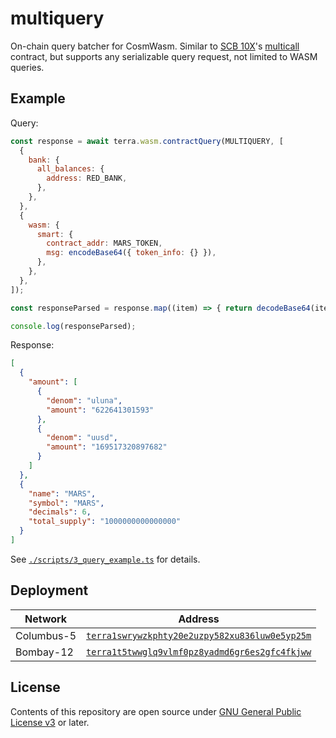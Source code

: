 # multiquery

On-chain query batcher for CosmWasm. Similar to [SCB 10X](https://github.com/scb-10x)'s [multicall](https://github.com/scb-10x/multicall) contract, but supports any serializable query request, not limited to WASM queries.

## Example

Query:

```javascript
const response = await terra.wasm.contractQuery(MULTIQUERY, [
  {
    bank: {
      all_balances: {
        address: RED_BANK,
      },
    },
  },
  {
    wasm: {
      smart: {
        contract_addr: MARS_TOKEN,
        msg: encodeBase64({ token_info: {} }),
      },
    },
  },
]);

const responseParsed = response.map((item) => { return decodeBase64(item.data); });

console.log(responseParsed);
```

Response:

```json
[
  {
    "amount": [
      {
        "denom": "uluna",
        "amount": "622641301593"
      },
      {
        "denom": "uusd",
        "amount": "169517320897682"
      }
    ]
  },
  {
    "name": "MARS",
    "symbol": "MARS",
    "decimals": 6,
    "total_supply": "1000000000000000"
  }
]
```

See [`./scripts/3_query_example.ts`](./scripts/3_query_example.ts) for details.

## Deployment

| Network    | Address                                                                                                                            |
| ---------- | ---------------------------------------------------------------------------------------------------------------------------------- |
| Columbus-5 | [`terra1swrywzkphty20e2uzpy582xu836luw0e5yp25m`](https://terrasco.pe/mainnet/address/terra1swrywzkphty20e2uzpy582xu836luw0e5yp25m) |
| Bombay-12  | [`terra1t5twwglq9vlmf0pz8yadmd6gr6es2gfc4fkjww`](https://terrasco.pe/testnet/address/terra1t5twwglq9vlmf0pz8yadmd6gr6es2gfc4fkjww) |

## License

Contents of this repository are open source under [GNU General Public License v3](https://github.com/scb-10x/multicall) or later.
